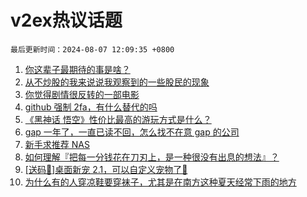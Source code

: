 # v2ex热议话题

`最后更新时间：2024-08-07 12:09:35 +0800`

1. [你这辈子最期待的事是啥？](https://www.v2ex.com/t/1063046)
1. [从不炒股的我来说说我观察到的一些股民的现象](https://www.v2ex.com/t/1062876)
1. [你觉得剧情很反转的一部电影](https://www.v2ex.com/t/1063013)
1. [github 强制 2fa，有什么替代的吗](https://www.v2ex.com/t/1062879)
1. [《黑神话 悟空》性价比最高的游玩方式是什么？](https://www.v2ex.com/t/1062892)
1. [gap 一年了，一直已读不回，怎么找不在意 gap 的公司](https://www.v2ex.com/t/1062929)
1. [新手求推荐 NAS](https://www.v2ex.com/t/1062959)
1. [如何理解『把每一分钱花在刀刃上，是一种很没有出息的想法』？](https://www.v2ex.com/t/1063094)
1. [[送码🎁]桌面新宠 2.1，可以自定义宠物了🎉](https://www.v2ex.com/t/1062875)
1. [为什么有的人穿凉鞋要穿袜子，尤其是在南方这种夏天经常下雨的地方](https://www.v2ex.com/t/1063092)

